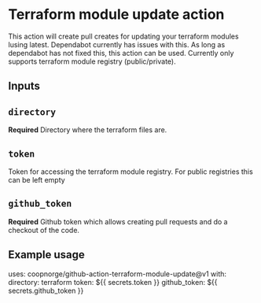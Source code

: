 # Terraform module update action

 This action will create pull creates for updating your terraform modules lusing latest. Dependabot
  currently has issues with this. As long as dependabot has not fixed this, this action can
  be used. Currently only supports terraform module registry (public/private).
## Inputs

## `directory`

**Required** Directory where the terraform files are.

## `token`

Token for accessing the terraform module registry. For public registries this can be left empty

## `github_token`

**Required** Github token which allows creating pull requests and do a checkout of the code.

## Example usage

uses: coopnorge/github-action-terraform-module-update@v1
with:
  directory: terraform
  token: ${{ secrets.token }}
  github_token: ${{ secrets.github_token }}